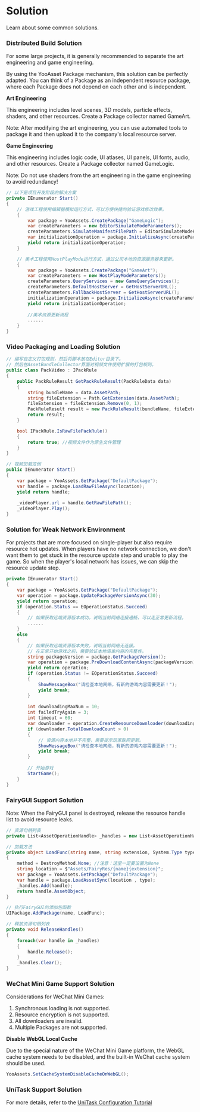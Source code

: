 # Solution

Learn about some common solutions.

### Distributed Build Solution

For some large projects, it is generally recommended to separate the art engineering and game engineering.

By using the YooAsset Package mechanism, this solution can be perfectly adapted. You can think of a Package as an independent resource package, where each Package does not depend on each other and is independent.

**Art Engineering**

This engineering includes level scenes, 3D models, particle effects, shaders, and other resources. Create a Package collector named GameArt.

Note: After modifying the art engineering, you can use automated tools to package it and then upload it to the company's local resource server.

**Game Engineering**

This engineering includes logic code, UI atlases, UI panels, UI fonts, audio, and other resources. Create a Package collector named GameLogic.

Note: Do not use shaders from the art engineering in the game engineering to avoid redundancy!

```csharp
// 以下是项目开发阶段的解决方案
private IEnumerator Start()
{
    // 游戏工程使用编辑器模拟运行方式，可以方便快捷的验证游戏修改效果。
    {
        var package = YooAssets.CreatePackage("GameLogic");
        var createParameters = new EditorSimulateModeParameters();
        createParameters.SimulateManifestFilePath = EditorSimulateModeHelper.SimulateBuild("GameLogic");
        var initializationOperation = package.InitializeAsync(createParameters);
        yield return initializationOperation;        
    }

    // 美术工程使用HostPlayMode运行方式，通过公司本地的资源服务器来更新。
    {
        var package = YooAssets.CreatePackage("GameArt");
        var createParameters = new HostPlayModeParameters();
        createParameters.QueryServices = new GameQueryServices();
        createParameters.DefaultHostServer = GetHostServerURL();
        createParameters.FallbackHostServer = GetHostServerURL();
        initializationOperation = package.InitializeAsync(createParameters);
        yield return initializationOperation;  
        
        //美术资源更新流程
        ......
    }
}
```



### Video Packaging and Loading Solution

```csharp
// 编写自定义打包规则，然后将脚本放在Editor目录下。
// 然后在AssetBundleCollector界面对视频文件使用扩展的打包规则。
public class PackVideo : IPackRule
{
    public PackRuleResult GetPackRuleResult(PackRuleData data)
    {
        string bundleName = data.AssetPath;
        string fileExtension = Path.GetExtension(data.AssetPath);
        fileExtension = fileExtension.Remove(0, 1);
        PackRuleResult result = new PackRuleResult(bundleName, fileExtension);
        return result;
    }

    bool IPackRule.IsRawFilePackRule()
    {
        return true; //视频文件作为原生文件管理
    }
}
```

```csharp
// 视频加载范例
public IEnumerator Start()
{
    var package = YooAssets.GetPackage("DefaultPackage");
    var handle = package.LoadRawFileAsync(location);
    yield return handle;
    
    _videoPlayer.url = handle.GetRawFilePath();
    _videoPlayer.Play();
}
```

### Solution for Weak Network Environment

For projects that are more focused on single-player but also require resource hot updates. When players have no network connection, we don't want them to get stuck in the resource update step and unable to play the game. So when the player's local network has issues, we can skip the resource update step.

````csharp
private IEnumerator Start()
{
    var package = YooAssets.GetPackage("DefaultPackage");
    var operation = package.UpdatePackageVersionAsync(30);
    yield return operation;
    if (operation.Status == EOperationStatus.Succeed)
    {
        // 如果获取远端资源版本成功，说明当前网络连接通畅，可以走正常更新流程。
        ......
    }
    else
    {
        // 如果获取远端资源版本失败，说明当前网络无连接。
        // 在正常开始游戏之前，需要验证本地清单内容的完整性。
        string packageVersion = package.GetPackageVersion();
        var operation = package.PreDownloadContentAsync(packageVersion);
        yield return operation;
        if (operation.Status != EOperationStatus.Succeed)
        {
            ShowMessageBox("请检查本地网络，有新的游戏内容需要更新！");
            yield break;
        }
        
        int downloadingMaxNum = 10;
        int failedTryAgain = 3;
        int timeout = 60;
        var downloader = operation.CreateResourceDownloader(downloadingMaxNum, failedTryAgain, timeout);
        if (downloader.TotalDownloadCount > 0)   
        {
            // 资源内容本地并不完整，需要提示玩家联网更新。
            ShowMessageBox("请检查本地网络，有新的游戏内容需要更新！");
            yield break;
        }
        
        // 开始游戏
        StartGame();
    }
}
````

### FairyGUI Support Solution

Note: When the FairyGUI panel is destroyed, release the resource handle list to avoid resource leaks.

````csharp
// 资源句柄列表
private List<AssetOperationHandle> _handles = new List<AssetOperationHandle>(100);

// 加载方法
private object LoadFunc(string name, string extension, System.Type type, out DestroyMethod method)
{
    method = DestroyMethod.None; //注意：这里一定要设置为None
    string location = $"Assets/FairyRes/{name}{extension}";
    var package = YooAssets.GetPackage("DefaultPackage");
    var handle = package.LoadAssetSync(location , type);
    _handles.Add(handle);
    return handle.AssetObject;
}

// 执行FairyGUI的添加包函数
UIPackage.AddPackage(name, LoadFunc);

// 释放资源句柄列表
private void ReleaseHandles()
{
    foreach(var handle in _handles)
    {
        handle.Release();
    }
    _handles.Clear();
}
````

### WeChat Mini Game Support Solution

Considerations for WeChat Mini Games:

1. Synchronous loading is not supported.
2. Resource encryption is not supported.
3. All downloaders are invalid.
4. Multiple Packages are not supported.

**Disable WebGL Local Cache**

Due to the special nature of the WeChat Mini Game platform, the WebGL cache system needs to be disabled, and the built-in WeChat cache system should be used.

```csharp
YooAssets.SetCacheSystemDisableCacheOnWebGL();
```

### UniTask Support Solution

For more details, refer to the [UniTask Configuration Tutorial](https://github.com/tuyoogame/YooAsset/tree/main/Assets/YooAsset/Samples~/UniTask%20Sample/README.md)
